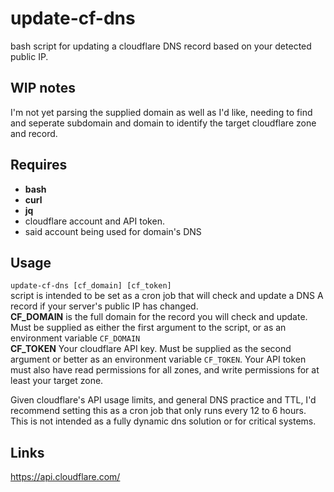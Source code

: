 update-cf-dns
=============
bash script for updating a cloudflare DNS record based on your detected public IP.

WIP notes
---------
I'm not yet parsing the supplied domain as well as I'd like, needing to find and seperate subdomain and domain to identify the target cloudflare zone and record.

Requires
--------
* __bash__
* __curl__
* __jq__
* cloudflare account and API token.
* said account being used for domain's DNS

Usage
-----
`update-cf-dns [cf_domain] [cf_token]`  
script is intended to be set as a cron job that will check and update a DNS A record if your server's public IP has changed.  
__CF_DOMAIN__  is the full domain for the record you will check and update. Must be supplied as either the first argument to the script, or as an environment variable `CF_DOMAIN`  
__CF_TOKEN__  Your cloudflare API key. Must be supplied as the second argument or better as an environment variable `CF_TOKEN`. Your API token must also have read permissions for all zones, and write permissions for at least your target zone.  
  
Given cloudflare's API usage limits, and general DNS practice and TTL, I'd recommend setting this as a cron job that only runs every 12 to 6 hours. This is not intended as a fully dynamic dns solution or for critical systems.

Links
-----

https://api.cloudflare.com/
